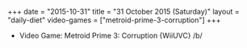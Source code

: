 +++
date = "2015-10-31"
title = "31 October 2015 (Saturday)"
layout = "daily-diet"
video-games = ["metroid-prime-3-corruption"]
+++


* Video Game: Metroid Prime 3: Corruption {WiiUVC} /b/